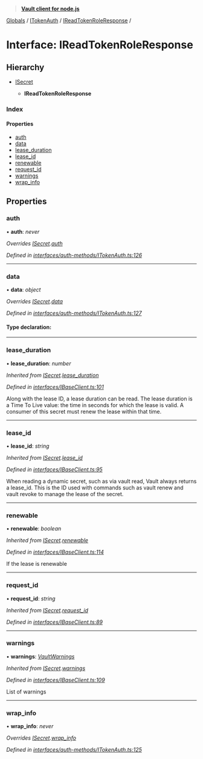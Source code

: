 > **[Vault client for node.js](../README.md)**

[Globals](../globals.md) / [ITokenAuth](../modules/itokenauth.md) / [IReadTokenRoleResponse](itokenauth.ireadtokenroleresponse.md) /

# Interface: IReadTokenRoleResponse

## Hierarchy

* [ISecret](isecret.md)

  * **IReadTokenRoleResponse**

### Index

#### Properties

* [auth](itokenauth.ireadtokenroleresponse.md#auth)
* [data](itokenauth.ireadtokenroleresponse.md#data)
* [lease_duration](itokenauth.ireadtokenroleresponse.md#lease_duration)
* [lease_id](itokenauth.ireadtokenroleresponse.md#lease_id)
* [renewable](itokenauth.ireadtokenroleresponse.md#renewable)
* [request_id](itokenauth.ireadtokenroleresponse.md#request_id)
* [warnings](itokenauth.ireadtokenroleresponse.md#warnings)
* [wrap_info](itokenauth.ireadtokenroleresponse.md#wrap_info)

## Properties

###  auth

• **auth**: *never*

*Overrides [ISecret](isecret.md).[auth](isecret.md#optional-auth)*

*Defined in [interfaces/auth-methods/ITokenAuth.ts:126](https://github.com/theogravity/vault-tacular/blob/f2b3676/src/interfaces/auth-methods/ITokenAuth.ts#L126)*

___

###  data

• **data**: *object*

*Overrides [ISecret](isecret.md).[data](isecret.md#optional-data)*

*Defined in [interfaces/auth-methods/ITokenAuth.ts:127](https://github.com/theogravity/vault-tacular/blob/f2b3676/src/interfaces/auth-methods/ITokenAuth.ts#L127)*

#### Type declaration:

___

###  lease_duration

• **lease_duration**: *number*

*Inherited from [ISecret](isecret.md).[lease_duration](isecret.md#lease_duration)*

*Defined in [interfaces/IBaseClient.ts:101](https://github.com/theogravity/vault-tacular/blob/f2b3676/src/interfaces/IBaseClient.ts#L101)*

Along with the lease ID, a lease duration can be read.
The lease duration is a Time To Live value: the time in seconds for
which the lease is valid. A consumer of this secret must renew the lease within that time.

___

###  lease_id

• **lease_id**: *string*

*Inherited from [ISecret](isecret.md).[lease_id](isecret.md#lease_id)*

*Defined in [interfaces/IBaseClient.ts:95](https://github.com/theogravity/vault-tacular/blob/f2b3676/src/interfaces/IBaseClient.ts#L95)*

When reading a dynamic secret, such as via vault read, Vault always returns a lease_id.
This is the ID used with commands such as vault renew and vault revoke to manage the
lease of the secret.

___

###  renewable

• **renewable**: *boolean*

*Inherited from [ISecret](isecret.md).[renewable](isecret.md#renewable)*

*Defined in [interfaces/IBaseClient.ts:114](https://github.com/theogravity/vault-tacular/blob/f2b3676/src/interfaces/IBaseClient.ts#L114)*

If the lease is renewable

___

###  request_id

• **request_id**: *string*

*Inherited from [ISecret](isecret.md).[request_id](isecret.md#request_id)*

*Defined in [interfaces/IBaseClient.ts:89](https://github.com/theogravity/vault-tacular/blob/f2b3676/src/interfaces/IBaseClient.ts#L89)*

___

###  warnings

• **warnings**: *[VaultWarnings](../globals.md#vaultwarnings)*

*Inherited from [ISecret](isecret.md).[warnings](isecret.md#warnings)*

*Defined in [interfaces/IBaseClient.ts:109](https://github.com/theogravity/vault-tacular/blob/f2b3676/src/interfaces/IBaseClient.ts#L109)*

List of warnings

___

###  wrap_info

• **wrap_info**: *never*

*Overrides [ISecret](isecret.md).[wrap_info](isecret.md#optional-wrap_info)*

*Defined in [interfaces/auth-methods/ITokenAuth.ts:125](https://github.com/theogravity/vault-tacular/blob/f2b3676/src/interfaces/auth-methods/ITokenAuth.ts#L125)*